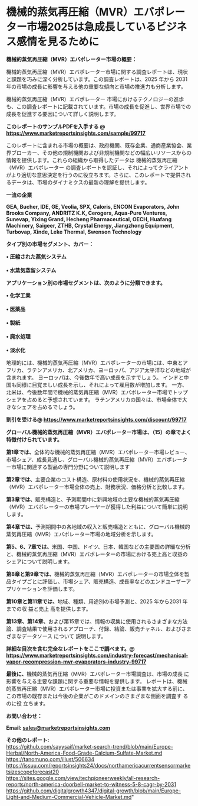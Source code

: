# 機械的蒸気再圧縮（MVR）エバポレーター市場2025は急成長しているビジネス感情を見るために

<strong><b>機械的蒸気再圧縮（MVR）エバポレーター市場の概要：</b></strong>

機械的蒸気再圧縮（MVR）エバポレーター市場に関する調査レポートは、現状と課題を巧みに深く分析しています。この調査レポートは、2025 年から 2031 年の市場の成長に影響を与える他の重要な傾向と市場の推進力も分析します。

機械的蒸気再圧縮（MVR）エバポレーター 市場におけるテクノロジーの進歩も、この調査レポートに記載されています。市場の成長を促進し、世界市場での成長を促進する要因について詳しく説明します。

<strong>このレポートのサンプルPDFを入手する @ <a href=https://www.marketreportsinsights.com/sample/99717>https://www.marketreportsinsights.com/sample/99717</a></strong>

このレポートに含まれる市場の概要は、政府機関、既存企業、通商産業協会、業界ブローカー、その他の規制機関および非規制機関などの幅広いリソースからの情報を提供します。これらの組織から取得したデータは 機械的蒸気再圧縮（MVR）エバポレーター の調査レポートを認証し、それによってクライアントがより適切な意思決定を行うのに役立ちます。さらに、このレポートで提供されるデータは、市場のダイナミクスの最新の理解を提供します。

<strong>一流の企業</strong>

<strong><b>GEA, Bucher, IDE, GE, Veolia, SPX, Caloris, ENCON Evaporators, John Brooks Company, ANDRITZ K.K, Cerogers, Aqua-Pure Ventures, Sunevap, Yixing Grand, Hecheng Pharmaceutical, OECH, Huafang Machinery, Saigeer, ZTHB, Crystal Energy, Jiangzhong Equipment, Turbovap, Xinde, Leke Thermal, Swenson Technology</b></strong>

<strong><b>タイプ別の市場セグメント、カバー：</b></strong>

<strong>• 圧縮された蒸気システム<br><br>• 水蒸気蒸留システム</strong>

<strong><b>アプリケーション別の市場セグメントは、次のように分類できます。</b></strong>

<strong>• 化学工業<br><br>• 医薬品<br><br>• 製紙<br><br>• 廃水処理<br><br>• 淡水化</strong>

 地理的には、機械的蒸気再圧縮（MVR）エバポレーターの市場には、中東とアフリカ、ラテンアメリカ、北アメリカ、ヨーロッパ、アジア太平洋などの地域が含まれます。 ヨーロッパは、今後数年で高い成長を示すでしょう。 インドと中国も同様に目覚ましい成長を示し、それによって雇用数が増加します。 一方、北米は、今後数年間で機械的蒸気再圧縮（MVR）エバポレーター市場でトップシェアを占めると予想されています。 ラテンアメリカの国々は、市場全体で大きなシェアを占めるでしょう。

<strong>割引を受ける@ <a href=https://www.marketreportsinsights.com/discount/99717>https://www.marketreportsinsights.com/discount/99717</a></strong>

<strong><b>グローバル機械的蒸気再圧縮（MVR）エバポレーター市場は、（15）の章でよく特徴付けられています。</b></strong>

<strong><b>第</b></strong><strong><b>1章では、</b></strong>全体的な機械的蒸気再圧縮（MVR）エバポレーター市場レビュー、市場シェア、成長見通し、グローバル機械的蒸気再圧縮（MVR）エバポレーター市場に関連する製品の専門分野について説明します

<strong><b>第2章では、</b></strong>主要企業のコスト構造、原材料の使用状況を、機械的蒸気再圧縮（MVR）エバポレーター市場全体の売上、財務状況、価格分析と比較します。

<strong><b>第3章では、</b></strong>販売構造と、予測期間中に新興地域の主要な機械的蒸気再圧縮（MVR）エバポレーターの市場プレーヤーが獲得した利益について簡単に説明します。

<strong><b>第4章では、</b></strong>予測期間中の各地域の収入と販売構造とともに、グローバル機械的蒸気再圧縮（MVR）エバポレーター市場の地域分析を示します。

<strong><b>第5、6、7章では、</b></strong>米国、中国、ドイツ、日本、韓国などの主要国の詳細な分析と、機械的蒸気再圧縮（MVR）エバポレーターの市場における売上高と収益のシェアについて説明します。

<strong><b>第8章と第9章では、</b></strong>機械的蒸気再圧縮（MVR）エバポレーターの市場全体を製品タイプごとに評価し、市場シェア、販売構造、成長率などのエンドユーザーアプリケーションを評価します。

<strong><b>第10章と第11章では、</b></strong>地域、種類、用途別の市場予測と、2025 年から2031 年までの収 益と売上 高を提供します。

<strong><b>第13章、第14章、</b></strong>および第15章では、情報の収集に使用されるさまざまな方法論、調査結果で使用されるアプローチ、付録、結論、販売チャネル、およびさまざまなデータソース について 説明します。

<strong>詳細な目次を含む完全なレポートをここで調べます。@ <a href=https://www.marketreportsinsights.com/industry-forecast/mechanical-vapor-recompression-mvr-evaporators-industry-99717>https://www.marketreportsinsights.com/industry-forecast/mechanical-vapor-recompression-mvr-evaporators-industry-99717</a></strong>

<strong><b>最後に、</b></strong>機械的蒸気再圧縮（MVR）エバポレーター市場調査は、市場の成長 に影響を</a>与える主要な課題に関する重要な情報を提供します。 レポートは、機械的蒸気再圧縮（MVR）エバポレーター市場に投資または事業を拡大する前に、この市場の既存または今後の企業がこのドメインのさまざまな側面を調査す るのに役 立ちます。

<strong><b>お問い合わせ：</b></strong>

<strong>Email: </strong><a href=mailto:sales@marketreportsinsights.com><strong>sales@marketreportsinsights.com</strong></a>

<strong>その他のレポート:</strong>
<br>
<a href=https://github.com/sayysaif/market-search-trend/blob/main/Europe-Herbal/North-America-Food-Grade-Calcium-Sulfate-Market.md>https://github.com/sayysaif/market-search-trend/blob/main/Europe-Herbal/North-America-Food-Grade-Calcium-Sulfate-Market.md</a>
<br>
<a href=https://tanomuno.com/illust/506634>https://tanomuno.com/illust/506634</a>
<br>
<a href=https://issuu.com/reportsinsights24/docs/northamericacurrentsensormarketsizescopeforecast20>https://issuu.com/reportsinsights24/docs/northamericacurrentsensormarketsizescopeforecast20</a>
<br>
<a href=https://sites.google.com/view/techpioneerweekly/all-research-reports/north-america-doorbell-market-to-witness-5-8-cagr-by-2031>https://sites.google.com/view/techpioneerweekly/all-research-reports/north-america-doorbell-market-to-witness-5-8-cagr-by-2031</a>
<br>
<a href=https://github.com/digitalgrowth4347/digital-growth/blob/main/Europe-Light-and-Medium-Commercial-Vehicle-Market.md>https://github.com/digitalgrowth4347/digital-growth/blob/main/Europe-Light-and-Medium-Commercial-Vehicle-Market.md</a>"
